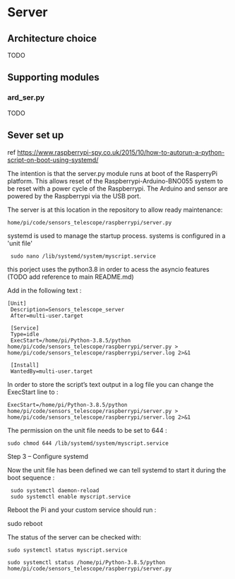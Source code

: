 
# Server

## Architecture choice 

TODO

## Supporting modules 

### ard_ser.py

TODO

## Sever set up


ref https://www.raspberrypi-spy.co.uk/2015/10/how-to-autorun-a-python-script-on-boot-using-systemd/

The intention is that the server.py module runs at boot of the RasperryPi platform. This allows reset of the Raspberrypi-Arduino-BNO055 system to be reset with a power cycle of the Raspberrypi. The Arduino and sensor are powered by the Raspberrypi via the USB port.  

The server is at this location in the repository to allow ready maintenance: 
```
home/pi/code/sensors_telescope/raspberrypi/server.py
```

systemd is used to manage the startup process.  systems is configured in a 'unit file'

``` 
 sudo nano /lib/systemd/system/myscript.service
 ```

this porject uses the python3.8 in order to acess the asyncio features (TODO add reference to main README.md)


Add in the following text :
```
[Unit]
 Description=Sensors_telescope_server
 After=multi-user.target

 [Service]
 Type=idle
 ExecStart=/home/pi/Python-3.8.5/python home/pi/code/sensors_telescope/raspberrypi/server.py > home/pi/code/sensors_telescope/raspberrypi/server.log 2>&1

 [Install]
 WantedBy=multi-user.target
```

In order to store the script’s text output in a log file you can change the ExecStart line to :
```
ExecStart=/home/pi/Python-3.8.5/python home/pi/code/sensors_telescope/raspberrypi/server.py > home/pi/code/sensors_telescope/raspberrypi/server.log 2>&1

```


The permission on the unit file needs to be set to 644 :
```
sudo chmod 644 /lib/systemd/system/myscript.service
```


Step 3 – Configure systemd

Now the unit file has been defined we can tell systemd to start it during the boot sequence :

``` 
 sudo systemctl daemon-reload
 sudo systemctl enable myscript.service
 ```


Reboot the Pi and your custom service should run :

sudo reboot

The status of the server can be checked with:
 ```
 sudo systemctl status myscript.service
 
 sudo systemctl status /home/pi/Python-3.8.5/python home/pi/code/sensors_telescope/raspberrypi/server.py 
 ```
